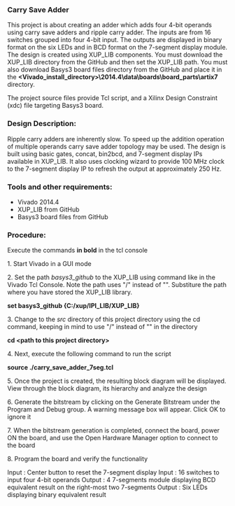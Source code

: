 ### Carry Save Adder
This project is about creating an adder which adds four 4-bit operands using carry save adders and ripple carry adder. The inputs are from 16 switches grouped into four 4-bit input. The outputs are displayed in binary format on the six LEDs and in BCD format on the 7-segment display module. The design is created using XUP_LIB components. You must download the XUP_LIB directory from the GitHub and then set the XUP_LIB path. You must also download Basys3 board files directory from the GitHub and place it in the **\<Vivado_install_directory>\2014.4\data\boards\board_parts\artix7** directory. 

The project source files provide Tcl script, and a Xilinx Design Constraint (xdc) file targeting Basys3 board.

### Design Description:
Ripple carry adders are inherently slow. To speed up the addition operation of multiple operands carry save adder topology may be used. The design is built using basic gates, concat, bin2bcd, and 7-segment display IPs available in XUP_LIB. It also uses clocking wizard to provide 100 MHz clock to the 7-segment display IP to refresh the output at approximately 250 Hz.

### Tools and other requirements:
* Vivado 2014.4
* XUP_LIB from GitHub
* Basys3 board files from GitHub
  
### Procedure:
Execute the commands **in bold** in the tcl console

1\. Start Vivado in a GUI mode

2\. Set the path *basys3_github* to the XUP_LIB using command like in the Vivado Tcl Console. Note the path uses "/" instead of "\". Substiture the path where you have stored the XUP_LIB library.

**set basys3_github {C:/xup/IPI_LIB/XUP_LIB}**

3\. Change to the *src* directory of this project directory using the cd command, keeping in mind to use "/" instead of "\" in the directory

**cd \<path to this project directory>**

4\. Next, execute the following command to run the script

**source ./carry_save_adder_7seg.tcl**

5\. Once the project is created, the resulting block diagram will be displayed. View through the block diagram, its hierarchy and analyze the design

6\. Generate the bitstream by clicking on the Generate Bitstream under the Program and Debug group. A warning message box will appear. Click OK to ignore it

7\. When the bitstream generation is completed, connect the board, power ON the board, and use the Open Hardware Manager option to connect to the board

8\. Program the board and verify the functionality

Input : Center button to reset the 7-segment display
Input : 16 switches to input four 4-bit operands
Output : 4 7-segments module displaying BCD equivalent result on the right-most two 7-segments
Output : Six LEDs displaying binary equivalent result


